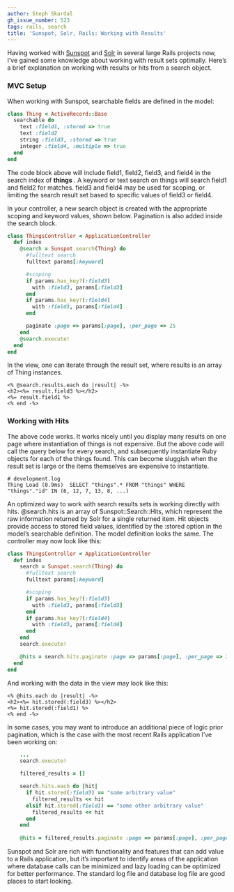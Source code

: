 ```yaml
---
author: Steph Skardal
gh_issue_number: 523
tags: rails, search
title: 'Sunspot, Solr, Rails: Working with Results'
---
```




Having worked with [Sunspot](http://sunspot.github.io/) and [Solr](https://lucene.apache.org/solr/) in several large Rails projects now, I’ve gained some knowledge about working with result sets optimally. Here’s a brief explanation on working with results or hits from a search object.

### MVC Setup

When working with Sunspot, searchable fields are defined in the model:

```ruby
class Thing < ActiveRecord::Base
  searchable do
    text :field1, :stored => true
    text :field2
    string :field3, :stored => true
    integer :field4, :multiple => true
  end
end
```

The code block above will include field1, field2, field3, and field4 in the search index of **things** . A keyword or text search on things will search field1 and field2 for matches. field3 and field4 may be used for scoping, or limiting the search result set based to specific values of field3 or field4.

In your controller, a new search object is created with the appropriate scoping and keyword values, shown below. Pagination is also added inside the search block.

```ruby
class ThingsController < ApplicationController
  def index
    @search = Sunspot.search(Thing) do
      #fulltext search
      fulltext params[:keyword]

      #scoping
      if params.has_key?(:field3)
        with :field3, params[:field3]
      end 
      if params.has_key?(:field4)
        with :field3, params[:field4]
      end

      paginate :page => params[:page], :per_page => 25
    end
    @search.execute!
  end
end
```

In the view, one can iterate through the result set, where results is an array of Thing instances.

```nohighlight
<% @search.results.each do |result| -%>
<h2><%= result.field3 %></h2>
<%= result.field1 %>
<% end -%>
```

### Working with Hits

The above code works. It works nicely until you display many results on one page where instantiation of things is not expensive. But the above code will call the query below for every search, and subsequently instantiate Ruby objects for each of the things found. This can become sluggish when the result set is large or the items themselves are expensive to instantiate.

```nohighlight
# development.log
Thing Load (0.9ms)  SELECT "things".* FROM "things" WHERE "things"."id" IN (6, 12, 7, 13, 8, ...)
```

An optimized way to work with search results sets is working directly with hits. @search.hits is an array of Sunspot::Search::Hits, which represent the raw information returned by Solr for a single returned item. Hit objects provide access to stored field values, identified by the :stored option in the model’s searchable definition. The model definition looks the same. The controller may now look like this:

```ruby
class ThingsController < ApplicationController
  def index
    search = Sunspot.search(Thing) do
      #fulltext search
      fulltext params[:keyword]

      #scoping
      if params.has_key?(:field3)
        with :field3, params[:field3]
      end 
      if params.has_key?(:field4)
        with :field3, params[:field4]
      end
    end
    search.execute!

    @hits = search.hits.paginate :page => params[:page], :per_page => 25
  end
end
```

And working with the data in the view may look like this:

```nohighlight
<% @hits.each do |result| -%>
<h2><%= hit.stored(:field3) %></h2>
<%= hit.stored(:field1) %>
<% end -%>
```

In some cases, you may want to introduce an additional piece of logic prior pagination, which is the case with the most recent Rails application I’ve been working on:

```ruby
    ...
    search.execute!

    filtered_results = []

    search.hits.each do |hit|
      if hit.stored(:field3) == "some arbitrary value"
        filtered_results << hit
      elsif hit.stored(:field1) == "some other arbitrary value"
        filtered_results << hit
      end
    end
   
    @hits = filtered_results.paginate :page => params[:page], :per_page => 25
```

Sunspot and Solr are rich with functionality and features that can add value to a Rails application, but it’s important to identify areas of the application where database calls can be minimized and lazy loading can be optimized for better performance. The standard log file and database log file are good places to start looking.



